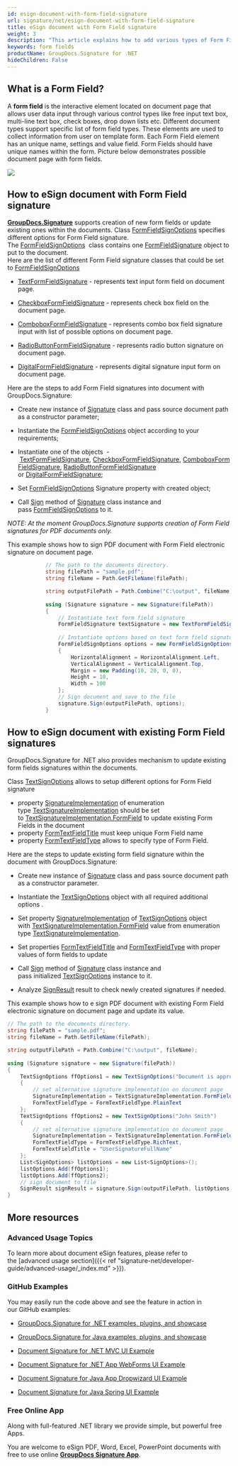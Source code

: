 ```yaml
---
id: esign-document-with-form-field-signature
url: signature/net/esign-document-with-form-field-signature
title: eSign document with Form Field signature
weight: 3
description: "This article explains how to add various types of Form Field signatures on document page with options on component positioning, alignment and other visual options with GroupDocs.Signature"
keywords: form fields
productName: GroupDocs.Signature for .NET
hideChildren: False
---
```

## What is a Form Field?

A **form field** is the interactive element located on document page that allows user data input through various control types like free input text box, multi-line text box, check boxes, drop down lists etc. Different document types support specific list of form field types. These elements are used to collect information from user on template form. Each Form Field element has an unique name, settings and value field. Form Fields should have unique names within the form. Picture below demonstrates possible document page with form fields.

![](signature-net/images/esign-document-with-form-field-signature.png)

## How to eSign document with Form Field signature

[**GroupDocs.Signature**](https://products.groupdocs.com/signature/net) supports creation of new form fields or update existing ones within the documents. Class [FormFieldSignOptions](https://apireference.groupdocs.com/net/signature/groupdocs.signature.options/formfieldsignoptions) specifies different options for Form Field signature.   
The [FormFieldSignOptions](https://apireference.groupdocs.com/net/signature/groupdocs.signature.options/formfieldsignoptions)  class contains one [FormFieldSignature](https://apireference.groupdocs.com/net/signature/groupdocs.signature.domain/formfieldsignature) object to put to the document.  
Here are the list of different Form Field signature classes that could be set to [FormFieldSignOptions](https://apireference.groupdocs.com/net/signature/groupdocs.signature.options/formfieldsignoptions) 

*   [TextFormFieldSignature](https://apireference.groupdocs.com/net/signature/groupdocs.signature.domain/textformfieldsignature) - represents text input form field on document page.  
    
*   [CheckboxFormFieldSignature](https://apireference.groupdocs.com/net/signature/groupdocs.signature.domain/checkboxformfieldsignature) - represents check box field on the document page.
*   [ComboboxFormFieldSignature](https://apireference.groupdocs.com/net/signature/groupdocs.signature.domain/comboboxformfieldsignature) - represents combo box field signature input with list of possible options on document page.
*   [RadioButtonFormFieldSignature](https://apireference.groupdocs.com/net/signature/groupdocs.signature.domain/radiobuttonformfieldsignature) - represents radio button signature on document page.  
    
*   [DigitalFormFieldSignature](https://apireference.groupdocs.com/net/signature/groupdocs.signature.domain/digitalformfieldsignature) - represents digital signature input form on document page.  
    

Here are the steps to add Form Field signatures into document with GroupDocs.Signature:

*   Create new instance of [Signature](https://apireference.groupdocs.com/net/signature/groupdocs.signature/signature) class and pass source document path as a constructor parameter;
    
*   Instantiate the [FormFieldSignOptions](https://apireference.groupdocs.com/net/signature/groupdocs.signature.options/formfieldsignoptions) object according to your requirements;
    
*   Instantiate one of the objects  - [TextFormFieldSignature](https://apireference.groupdocs.com/net/signature/groupdocs.signature.domain/textformfieldsignature), [CheckboxFormFieldSignature,](https://apireference.groupdocs.com/net/signature/groupdocs.signature.domain/checkboxformfieldsignature) [ComboboxFormFieldSignature](https://apireference.groupdocs.com/net/signature/groupdocs.signature.domain/comboboxformfieldsignature), [RadioButtonFormFieldSignature](https://apireference.groupdocs.com/net/signature/groupdocs.signature.domain/radiobuttonformfieldsignature) or [DigitalFormFieldSignature](https://apireference.groupdocs.com/net/signature/groupdocs.signature.domain/digitalformfieldsignature);
    
*   Set [FormFieldSignOptions](https://apireference.groupdocs.com/net/signature/groupdocs.signature.options/formfieldsignoptions) Signature property with created object;  
    
*   Call [Sign](https://apireference.groupdocs.com/net/signature/groupdocs.signature/signature/methods/sign) method of [Signature](https://apireference.groupdocs.com/net/signature/groupdocs.signature/signature) class instance and pass [FormFieldSignOptions](https://apireference.groupdocs.com/net/signature/groupdocs.signature.options/formfieldsignoptions) to it.
    

*NOTE: At the moment GroupDocs.Signature supports creation of Form Field signatures for PDF documents only.*

This example shows how to sign PDF document with Form Field electronic signature on document page. 

```csharp
            // The path to the documents directory.
            string filePath = "sample.pdf";
            string fileName = Path.GetFileName(filePath);

            string outputFilePath = Path.Combine("C:\output", fileName);
            
			using (Signature signature = new Signature(filePath))
            {
                // Instantiate text form field signature
                FormFieldSignature textSignature = new TextFormFieldSignature("FieldText", "Value1");
                
				// Instantiate options based on text form field signature
                FormFieldSignOptions options = new FormFieldSignOptions(textSignature)
                {
                    HorizontalAlignment = HorizontalAlignment.Left,
                    VerticalAlignment = VerticalAlignment.Top,
                    Margin = new Padding(10, 20, 0, 0),
                    Height = 10,
                    Width = 100
                };
                // Sign document and save to the file
                signature.Sign(outputFilePath, options);
            }
```

## How to eSign document with existing Form Field signatures

GroupDocs.Signature for .NET also provides mechanism to update existing form fields signatures within the documents.

Class [TextSignOptions](https://apireference.groupdocs.com/net/signature/groupdocs.signature.options/textsignoptions) allows to setup different options for Form Field signature

*   property [SignatureImplementation](https://apireference-qa.groupdocs.com/signature/net/groupdocs.signature.options/textsignoptions/properties/signatureimplementation) of enumeration type [TextSignatureImplementation](https://apireference-qa.groupdocs.com/signature/net/groupdocs.signature.domain/textsignatureimplementation) should be set to [TextSignatureImplementation.FormField](https://apireference-qa.groupdocs.com/signature/net/groupdocs.signature.domain/textsignatureimplementation) to update existing Form Fields in the document
*   property [FormTextFieldTitle](https://apireference-qa.groupdocs.com/signature/net/groupdocs.signature.options/textsignoptions/properties/formtextfieldtitle) must keep unique Form Field name
*   property [FormTextFieldType](https://apireference-qa.groupdocs.com/signature/net/groupdocs.signature.options/textsignoptions/properties/formtextfieldtype) allows to specify type of Form Field.

Here are the steps to update existing form field signature within the document with GroupDocs.Signature:

*   Create new instance of [Signature](https://apireference.groupdocs.com/net/signature/groupdocs.signature/signature) class and pass source document path as a constructor parameter.
    
*   Instantiate the [TextSignOptions](https://apireference.groupdocs.com/net/signature/groupdocs.signature.options/textsignoptions) object with all required additional options .
    
*   Set property [SignatureImplementation](https://apireference-qa.groupdocs.com/signature/net/groupdocs.signature.options/textsignoptions/properties/signatureimplementation) of [TextSignOptions](https://apireference.groupdocs.com/net/signature/groupdocs.signature.options/textsignoptions) object with [TextSignatureImplementation.FormField](https://apireference-qa.groupdocs.com/signature/net/groupdocs.signature.domain/textsignatureimplementation) value from enumeration type [TextSignatureImplementation](https://apireference-qa.groupdocs.com/signature/net/groupdocs.signature.domain/textsignatureimplementation).
*   Set properties [FormTextFieldTitle](https://apireference-qa.groupdocs.com/signature/net/groupdocs.signature.options/textsignoptions/properties/formtextfieldtitle) and [FormTextFieldType](https://apireference-qa.groupdocs.com/signature/net/groupdocs.signature.options/textsignoptions/properties/formtextfieldtype) with proper values of form fields to update  
    
*   Call [Sign](https://apireference.groupdocs.com/net/signature/groupdocs.signature/signature/methods/sign) method of [Signature](https://apireference.groupdocs.com/net/signature/groupdocs.signature/signature) class instance and pass initialized [TextSignOptions](https://apireference.groupdocs.com/net/signature/groupdocs.signature.options/textsignoptions) instance to it.   
    
*   Analyze [SignResult](https://apireference.groupdocs.com/net/signature/groupdocs.signature.domain/signresult) result to check newly created signatures if needed.

  

This example shows how to e sign PDF document with existing Form Field electronic signature on document page and update its value. 

```csharp
// The path to the documents directory.
string filePath = "sample.pdf";
string fileName = Path.GetFileName(filePath);

string outputFilePath = Path.Combine("C:\output", fileName);
            
using (Signature signature = new Signature(filePath))
{
    TextSignOptions ffOptions1 = new TextSignOptions("Document is approved")
    {
        // set alternative signature implementation on document page
        SignatureImplementation = TextSignatureImplementation.FormField,
        FormTextFieldType = FormTextFieldType.PlainText
    };
    TextSignOptions ffOptions2 = new TextSignOptions("John Smith")
    {
        // set alternative signature implementation on document page
        SignatureImplementation = TextSignatureImplementation.FormField,
        FormTextFieldType = FormTextFieldType.RichText,
        FormTextFieldTitle = "UserSignatureFullName"
    };
    List<SignOptions> listOptions = new List<SignOptions>();
    listOptions.Add(ffOptions1);
    listOptions.Add(ffOptions2);
    // sign document to file
    SignResult signResult = signature.Sign(outputFilePath, listOptions);
}
```

## More resources

### Advanced Usage Topics

To learn more about document eSign features, please refer to the [advanced usage section]({{< ref "signature-net/developer-guide/advanced-usage/_index.md" >}}).

### GitHub Examples 

You may easily run the code above and see the feature in action in our GitHub examples:

*   [GroupDocs.Signature for .NET examples, plugins, and showcase](https://github.com/groupdocs-signature/GroupDocs.Signature-for-.NET)
    
*   [GroupDocs.Signature for Java examples, plugins, and showcase](https://github.com/groupdocs-signature/GroupDocs.Signature-for-Java)
    
*   [Document Signature for .NET MVC UI Example](https://github.com/groupdocs-signature/GroupDocs.Signature-for-.NET-MVC) 
    
*   [Document Signature for .NET App WebForms UI Example](https://github.com/groupdocs-signature/GroupDocs.Signature-for-.NET-WebForms)
    
*   [Document Signature for Java App Dropwizard UI Example](https://github.com/groupdocs-signature/GroupDocs.Signature-for-Java-Dropwizard)
    
*   [Document Signature for Java Spring UI Example](https://github.com/groupdocs-signature/GroupDocs.Signature-for-Java-Spring)
    

### Free Online App 

Along with full-featured .NET library we provide simple, but powerful free Apps.

You are welcome to eSign PDF, Word, Excel, PowerPoint documents with free to use online **[GroupDocs Signature App](https://products.groupdocs.app/signature)**.
